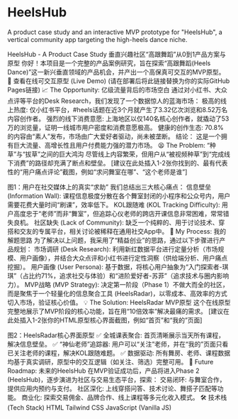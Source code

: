 # HeelsHub
A product case study and an interactive MVP prototype for "HeelsHub", a vertical community app targeting the high-heels dance niche.

HeelsHub - A Product Case Study
垂直兴趣社区“高跟舞蹈”从0到1产品方案与原型
你好！本项目是一个完整的产品案例研究，旨在探索“高跟舞蹈(Heels Dance)”这一新兴垂直领域的产品机会，并产出一个高保真可交互的MVP原型。
🚀 查看在线可交互原型 (Live Demo)
(请在部署后将此链接替换为你的实际GitHub Pages链接)
📈 The Opportunity: 亿级流量背后的市场空白
通过对小红书、大众点评等平台的Desk Research，我们发现了一个数据惊人的蓝海市场：
极高的线上热度: 仅小红书平台，#heels话题在近3个月就产生了3.32亿次浏览和8.52万名内容创作者。
强烈的线下消费意愿: 上海地区以仅140名核心创作者，就撬动了53万的浏览量，证明一线城市用户密度和消费意愿极高。
健康的创作生态: 70.8% 的内容由“素人”发布，市场由广大爱好者驱动，尚未被垄断。
结论： 这是一个拥有巨大流量、高增长性且用户付费能力强的潜力市场。
😫 The Problem: “种草”与“拔草”之间的巨大鸿沟
尽管线上内容繁荣，但用户从“被视频种草”到“完成线下消费”的路径却充满了断点和壁垒。
[建议在此处插入1-2张你找到的、最有代表性的“用户痛点评论”截图，例如“求问舞室在哪”、“这个老师是谁”]


图1：用户在社交媒体上的真实“求助”
我们总结出三大核心痛点：
信息壁垒 (Information Wall): 课程信息极度分散在各个舞室封闭的小程序和公众号内，用户需要花费大量时间“刷课”，效率低下。
KOL跟随难 (KOL Tracking Difficulty): 用户高度忠于“老师”而非“舞室”，但追踪心仪老师的跨店开课信息非常困难，常常错失良机。
社区缺失 (Lack of Community): 缺乏一个纯粹的、用于讨论技术、穿搭和交友的专属平台，相关讨论被稀释在通用社交App中。
🧠 My Process: 我的解题思路
为了解决以上问题，我采用了“精益创业”的思路，通过以下步骤进行产品规划：
市场调研 (Desk Research): 利用新红数据平台进行定量分析（市场规模、用户画像），并结合大众点评和小红书进行定性洞察（供给端分析、用户痛点挖掘）。
用户画像 (User Persona): 基于数据，将核心用户抽象为“入门探索者-琪琪”（占比约71%，追求社交与体验）和“进阶爱好者-苏菲”（追求技术与圈内影响力）。
MVP战略 (MVP Strategy): 决定第一阶段（Phase 1）不做大而全的社区，而是聚焦于一个轻量化的信息聚合工具 (HeelsRadar)，以零成本、高效率的方式切入市场，验证核心价值。
💡 The Solution: HeelsRadar MVP原型
这个在线原型完整地展示了MVP阶段的核心功能，旨在用“10倍效率”解决最痛的需求。
[建议在此处插入1-2张你的HTML原型核心界面截图，例如“首页”和“我的”页面]


图2：HeelsRadar核心界面原型
✅ 全城课表聚合: 首页清晰展示当天所有课程，解决信息壁垒。
✅ “神仙老师”追踪器: 用户可以“关注”老师，并在“我的”页面只看已关注老师的课程，解决KOL跟随难题。
✅ 数据驱动: 所有舞房、老师、课程数据均基于真实调研，原型中的交互逻辑（如关注、筛选）完整可用。
🔮 Future Roadmap: 未来的HeelsHub
在MVP验证成功后，产品将进入Phase 2 (HeelsHub)，逐步演进为社区与交易生态平台，探索：
交易闭环: 与舞室合作，提供应用内预约与支付。
社区深化: 上线穿搭问答、技术讨论、舞搭子匹配等功能。
商业化: 探索交易佣金、品牌合作、线上课程等多元化收入模式。
🛠️ 技术栈 (Tech Stack)
HTML
Tailwind CSS
JavaScript (Vanilla JS)
